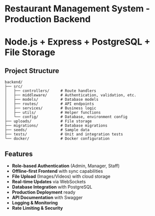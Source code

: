 # Restaurant Management System - Production Backend
# Node.js + Express + PostgreSQL + File Storage

## Project Structure
```
backend/
├── src/
│   ├── controllers/     # Route handlers
│   ├── middleware/      # Authentication, validation, etc.
│   ├── models/          # Database models
│   ├── routes/          # API endpoints
│   ├── services/        # Business logic
│   ├── utils/           # Helper functions
│   └── config/          # Database, environment config
├── uploads/             # File storage
├── migrations/          # Database migrations
├── seeds/               # Sample data
├── tests/               # Unit and integration tests
└── docker/              # Docker configuration
```

## Features
- **Role-based Authentication** (Admin, Manager, Staff)
- **Offline-first Frontend** with sync capabilities
- **File Upload** (Images/Videos) with cloud storage
- **Real-time Updates** via WebSockets
- **Database Integration** with PostgreSQL
- **Production Deployment** ready
- **API Documentation** with Swagger
- **Logging & Monitoring**
- **Rate Limiting & Security**
